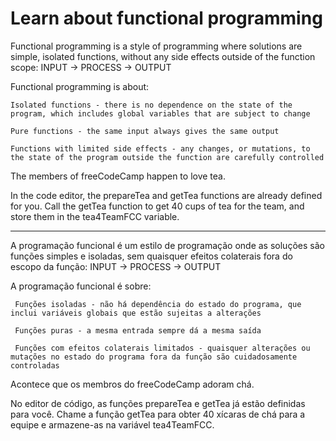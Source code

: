# Learn about functional programming

Functional programming is a style of programming where solutions are simple, isolated functions, without any side effects outside of the function scope: INPUT -> PROCESS -> OUTPUT

Functional programming is about:

    Isolated functions - there is no dependence on the state of the program, which includes global variables that are subject to change

    Pure functions - the same input always gives the same output

    Functions with limited side effects - any changes, or mutations, to the state of the program outside the function are carefully controlled

The members of freeCodeCamp happen to love tea.

In the code editor, the prepareTea and getTea functions are already defined for you. Call the getTea function to get 40 cups of tea for the team, and store them in the tea4TeamFCC variable.

---

A programação funcional é um estilo de programação onde as soluções são funções simples e isoladas, sem quaisquer efeitos colaterais fora do escopo da função: INPUT -> PROCESS -> OUTPUT

A programação funcional é sobre:

     Funções isoladas - não há dependência do estado do programa, que inclui variáveis globais que estão sujeitas a alterações

     Funções puras - a mesma entrada sempre dá a mesma saída

     Funções com efeitos colaterais limitados - quaisquer alterações ou mutações no estado do programa fora da função são cuidadosamente controladas

Acontece que os membros do freeCodeCamp adoram chá.

No editor de código, as funções prepareTea e getTea já estão definidas para você. Chame a função getTea para obter 40 xícaras de chá para a equipe e armazene-as na variável tea4TeamFCC. 